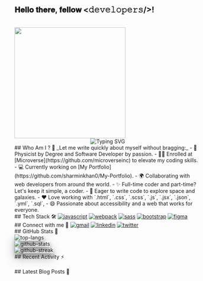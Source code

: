 # <div align="center">
  <h2> 𝐇𝐞𝐥𝐥𝐨 𝐭𝐡𝐞𝐫𝐞, 𝐟𝐞𝐥𝐥𝐨𝐰 <𝚍𝚎𝚟𝚎𝚕𝚘𝚙𝚎𝚛𝚜/>!</h2>
  </br>
  <img src="https://media.giphy.com/media/hpXdHPfFI5wTABdDx9/giphy.gif" width="300"  align="center">
</div>
<div align="center">
  <img src="https://readme-typing-svg.demolab.com?font=Fira+Code&weight=500&size=36&duration=4000&pause=500&color=7D5EA9&center=true&vCenter=true&width=650&height=85&lines=Welcome+to+Sharmin's+GitHub!;I'm+a+Full-Stack+Developer!" alt="Typing SVG" />
</div>
## Who Am I ? 🤔
 _Let me write quickly about myself without bragging:_
- 🥈 Physicist by Degree and Software Developer by passion.
- 👩‍🎓 Enrolled at [Microverse](https://github.com/microverseinc) to elevate my coding skills.
- 💻 Currently working on [My Portfolio](https://github.com/sharminkhan0/My-Portfolio).
- 🌍 Collaborating with web developers from around the world.
- ✨ Full-time coder and part-time? Let's keep it simple, a coder.
- 🚀 Eager to write code to explore space and galaxies.
- ❤ Love working with `.html`, `.css`, `.scss`, `.js`, `.jsx`, `.json`, `.yml`, `.sql`, 
- 😄 Passionate about accessibility and a web that works for everyone.
</br>
## Tech Stack 🛠
<a href="https://developer.mozilla.org/en-US/docs/Web/JavaScript"><img src='https://img.shields.io/badge/javascript-%23323330.svg?style=for-the-badge&logo=javascript&logoColor=%23F7DF1E' alt="javascript" /></a>
<a href="https://webpack.js.org/"><img src='https://img.shields.io/badge/Webpack-8DD6F9?style=for-the-badge&logo=Webpack&logoColor=black' alt="webpack" /></a>
<!--a href="https://react.dev/"><img src='https://img.shields.io/badge/React-20232A?style=for-the-badge&logo=react&logoColor=61DAFB' alt="react" /></a>
<a href="https://nextjs.org/"><img src='https://img.shields.io/badge/next.js-000000?style=for-the-badge&logo=nextdotjs&logoColor=white' alt="nextJS" /></a>
<a href="https://redux.js.org/"><img src='https://img.shields.io/badge/Redux-593D88?style=for-the-badge&logo=redux&logoColor=white' alt="redux" /></a>-->
<a href="https://sass-lang.com/"><img src='https://img.shields.io/badge/Sass-CC6699?style=for-the-badge&logo=sass&logoColor=white' alt="sass" /></a> 
<a href="https://getbootstrap.com/"><img src='https://img.shields.io/badge/Bootstrap-563D7C?style=for-the-badge&logo=bootstrap&logoColor=white' alt="bootstrap" /></a>
<!--a href="https://tailwindcss.com/"><img src='https://img.shields.io/badge/Tailwind_CSS-38B2AC?style=for-the-badge&logo=tailwind-css&logoColor=white' alt="tailwind" /></a>
<a href="https://www.mysql.com/"><img src='https://img.shields.io/badge/MySQL-005C54?style=for-the-badge&logo=mysql&logoColor=white' alt="mysql" /></a>
<a href="https://www.postgresql.org/"><img src='https://img.shields.io/badge/PostgreSQL-316192?style=for-the-badge&logo=postgresql&logoColor=white' alt="postgresql" /></a>
<a href="https://www.ruby-lang.org/en/"><img src='https://img.shields.io/badge/Ruby-CC342D?style=for-the-badge&logo=ruby&logoColor=white' alt="ruby" /></a>
<a href="https://rubyonrails.org/"><img src='https://img.shields.io/badge/Ruby_on_Rails-CC0000?style=for-the-badge&logo=ruby-on-rails&logoColor=white' alt="ror" /></a>
<a href="https://jwt.io/"><img src='https://img.shields.io/badge/JWT-000000?style=for-the-badge&logo=JSON%20web%20tokens&logoColor=white' alt="jwt" /></a>
<a href="https://jestjs.io/"><img src='https://img.shields.io/badge/Jest-C21325?style=for-the-badge&logo=jest&logoColor=white' alt="jest" /></a>
<a href="https://testing-library.com/docs/react-testing-library/intro/"><img src='https://img.shields.io/badge/-React_Testing_Library-%23E33332?style=for-the-badge&logo=testing-library&logoColor=white' alt="react-testing-library" /></a>
<a href="https://swagger.io/"><img src='https://img.shields.io/badge/Swagger-85EA2D?style=for-the-badge&logo=Swagger&logoColor=black' alt="swagger" /></a>
<a href="https://www.postman.com/"><img src='https://img.shields.io/badge/Postman-FF6C37?style=for-the-badge&logo=Postman&logoColor=white' alt="postman" /></a>
<!--<a href="https://www.adobe.com/"><img src='https://img.shields.io/badge/adobe-%23FF0000.svg?style=for-the-badge&logo=adobe&logoColor=white' alt="adobe" /></a>-->
<a href="https://www.figma.com/"><img src='https://img.shields.io/badge/Figma-F24E1E?style=for-the-badge&logo=figma&logoColor=white' alt="figma" /></a>
<!--a href="https://vercel.com/"><img src='https://img.shields.io/badge/Vercel-000000?style=for-the-badge&logo=vercel&logoColor=white' alt="vercel" /></a>
<a href="https://render.com/"><img src='https://img.shields.io/badge/Render-46E398?style=for-the-badge&logo=render&logoColor=white' alt="render" /></a>
<a href="https://railway.app/"><img src='https://img.shields.io/badge/Railway-131456?style=for-the-badge&logo=railway&logoColor=white' alt="railway" /></a>
<a href="https://www.netlify.com/"><img src='https://img.shields.io/badge/Netlify-00C7B7?style=for-the-badge&logo=netlify&logoColor=white' alt="netlify" /></a>-->
</br>
## Connect with me 🤝
<a href="mailto:sharminakterkhan0@gmail.ocm"><img src='https://img.shields.io/badge/Gmail-D14836?style=for-the-badge&logo=gmail&logoColor=white' alt="gmail" /></a>
<a href='https://www.linkedin.com/in/sharmin-akter-khan-62063419b/'><img src='https://img.shields.io/badge/LinkedIn-0077B5?style=for-the-badge&logo=linkedin&logoColor=white' alt="linkedin" /></a>
<a href='https://twitter.com/SharminAkterKh'><img src='https://img.shields.io/badge/Twitter-1DA1F2?style=for-the-badge&logo=twitter&logoColor=white' alt="twitter" /></a>
</br>
## GitHub Stats 🚀
</br>
<img src="https://github-readme-stats.vercel.app/api/top-langs/?username=sharminkhan0&theme=transparent&langs_count=10&layout=compact&title_color=FF6347&text_color=7D5EA9&custom_title=Most%20Used%20Languages&border_color=7D5EA8&border_radius=10&" alt="top-langs" style=" box-shadow: 0 14px 28px rgba(0,0,0,0.25), 0 10px 10px rgba(0,0,0,0.22);" />    
</br>
<img src="https://github-readme-stats.vercel.app/api?username=sharminkhan0&theme=transparent&hide_rank=false&show_icons=true&include_all_commits=true&count_private=true&title_color=FF6347&text_color=7D5EA9&icon_color=FF6347&border_color=7D5EA9&border_radius=10" alt="github-stats" style=" box-shadow: 0 14px 28px rgba(0,0,0,0.25), 0 10px 10px rgba(0,0,0,0.22);" />
</br>
<img src="https://github-readme-streak-stats.herokuapp.com?user=sharminkhan0&theme=transparent&border_radius=10&ring=FF6347&fire=FF6347&currStreakNum=FF6347&currStreakLabel=7D5EA9&sideNums=7D5EA9&sideLabels=7D5EA2&dates=FF6347D6&border=7D5EA9" alt="github-streak" style=" box-shadow: 0 14px 28px rgba(0,0,0,0.25), 0 10px 10px rgba(0,0,0,0.22);"/>
</br>
## Recent Activity ⚡
</br>

<!--START_SECTION:activity-->
<!--1. 🗣 Commented on [#22](https://github.com/Rebelzob/capstone-project-module2/issues/22#issuecomment-1659202176) in [Rebelzob/capstone-project-module2](https://github.com/Rebelzob/capstone-project-module2)
2. 🎉 Merged PR [#13](https://github.com/KanzaTahreem/Blog-App/pull/13) in [KanzaTahreem/Blog-App](https://github.com/KanzaTahreem/Blog-App)
1. 🎉 Merged PR [#25](https://github.com/KanzaTahreem/Recipe-App/pull/25) in [KanzaTahreem/Recipe-App](https://github.com/KanzaTahreem/Recipe-App)
2. 💪 Opened PR [#25](https://github.com/KanzaTahreem/Recipe-App/pull/25) in [KanzaTahreem/Recipe-App](https://github.com/KanzaTahreem/Recipe-App)
3. 💪 Opened PR [#13](https://github.com/KanzaTahreem/Blog-App/pull/13) in [KanzaTahreem/Blog-App](https://github.com/KanzaTahreem/Blog-App)
4. 🗣 Commented on [#34](https://github.com/bilalrajput09/Catalog-of-my-things/issues/34#issuecomment-1637943748) in [bilalrajput09/Catalog-of-my-things](https://github.com/bilalrajput09/Catalog-of-my-things)
5. 💪 Opened PR [#2](https://github.com/KanzaTahreem/Byte-Brawl-Backend/pull/2) in [KanzaTahreem/Byte-Brawl-Backend](https://github.com/KanzaTahreem/Byte-Brawl-Backend)
<!--END_SECTION:activity-->
</br>
## Latest Blog Posts 📕
</br>
<!-- BLOG-POST-LIST:START -->
<!--- [A Beginner’s Guide to Sass](https://medium.com/@KanzaTahreem/a-beginners-guide-to-sass-9caa43365ed1?source=rss-79568a95db75------2)
- [7 Ways to Step Out of Your Comfort Zone](https://medium.com/@KanzaTahreem/7-ways-to-step-out-of-your-comfort-zone-de13037e327a?source=rss-79568a95db75------2)
- [The reality of Comfort Zones](https://medium.com/@KanzaTahreem/stepping-outside-of-comfort-zone-919fac3414c8?source=rss-79568a95db75------2)
<!-- BLOG-POST-LIST:END -->
<!---
skarminkhan0/sharminkhan0 is a ✨ special ✨ repository because its `README.md` (this file) appears on your GitHub profile.
You can click the Preview link to take a look at your changes.
--->

